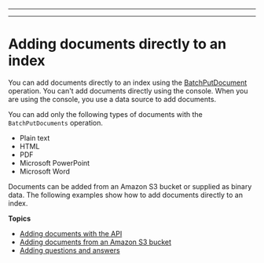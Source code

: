 --------

--------

# Adding documents directly to an index<a name="in-adding-documents"></a>

You can add documents directly to an index using the [BatchPutDocument](API_BatchPutDocument.md) operation\. You can't add documents directly using the console\. When you are using the console, you use a data source to add documents\.

You can add only the following types of documents with the `BatchPutDocuments` operation\.
+ Plain text
+ HTML
+ PDF
+ Microsoft PowerPoint
+ Microsoft Word

Documents can be added from an Amazon S3 bucket or supplied as binary data\. The following examples show how to add documents directly to an index\.

**Topics**
+ [Adding documents with the API](in-adding-binary-doc.md)
+ [Adding documents from an Amazon S3 bucket](in-adding-plain-text.md)
+ [Adding questions and answers](in-creating-faq.md)